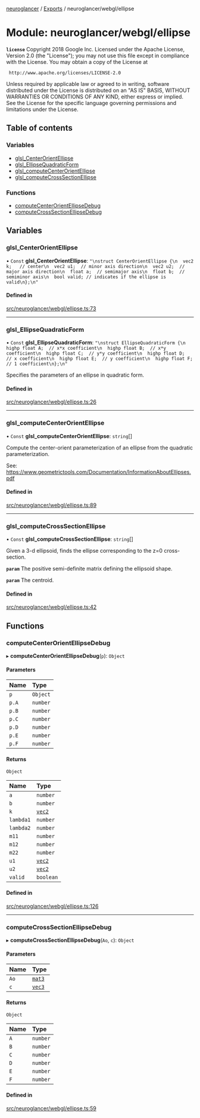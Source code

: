 [neuroglancer](../README.md) / [Exports](../modules.md) / neuroglancer/webgl/ellipse

# Module: neuroglancer/webgl/ellipse

**`license`**
Copyright 2018 Google Inc.
Licensed under the Apache License, Version 2.0 (the "License");
you may not use this file except in compliance with the License.
You may obtain a copy of the License at

     http://www.apache.org/licenses/LICENSE-2.0

Unless required by applicable law or agreed to in writing, software
distributed under the License is distributed on an "AS IS" BASIS,
WITHOUT WARRANTIES OR CONDITIONS OF ANY KIND, either express or implied.
See the License for the specific language governing permissions and
limitations under the License.

## Table of contents

### Variables

- [glsl\_CenterOrientEllipse](neuroglancer_webgl_ellipse.md#glsl_centerorientellipse)
- [glsl\_EllipseQuadraticForm](neuroglancer_webgl_ellipse.md#glsl_ellipsequadraticform)
- [glsl\_computeCenterOrientEllipse](neuroglancer_webgl_ellipse.md#glsl_computecenterorientellipse)
- [glsl\_computeCrossSectionEllipse](neuroglancer_webgl_ellipse.md#glsl_computecrosssectionellipse)

### Functions

- [computeCenterOrientEllipseDebug](neuroglancer_webgl_ellipse.md#computecenterorientellipsedebug)
- [computeCrossSectionEllipseDebug](neuroglancer_webgl_ellipse.md#computecrosssectionellipsedebug)

## Variables

### glsl\_CenterOrientEllipse

• `Const` **glsl\_CenterOrientEllipse**: ``"\nstruct CenterOrientEllipse {\n  vec2 k;   // center\n  vec2 u1;  // minor axis direction\n  vec2 u2;  // major axis direction\n  float a;  // semimajor axis\n  float b;  // semiminor axis\n  bool valid; // indicates if the ellipse is valid\n};\n"``

#### Defined in

[src/neuroglancer/webgl/ellipse.ts:73](https://github.com/ActiveBrainAtlas2/neuroglancer/blob/034b457d/src/neuroglancer/webgl/ellipse.ts#L73)

___

### glsl\_EllipseQuadraticForm

• `Const` **glsl\_EllipseQuadraticForm**: ``"\nstruct EllipseQuadraticForm {\n  highp float A;  // x*x coefficient\n  highp float B;  // x*y coefficient\n  highp float C;  // y*y coefficient\n  highp float D;  // x coefficient\n  highp float E;  // y coefficient\n  highp float F;  // 1 coefficient\n};\n"``

Specifies the parameters of an ellipse in quadratic form.

#### Defined in

[src/neuroglancer/webgl/ellipse.ts:26](https://github.com/ActiveBrainAtlas2/neuroglancer/blob/034b457d/src/neuroglancer/webgl/ellipse.ts#L26)

___

### glsl\_computeCenterOrientEllipse

• `Const` **glsl\_computeCenterOrientEllipse**: `string`[]

Compute the center-orient parameterization of an ellipse from the quadratic parameterization.

See: https://www.geometrictools.com/Documentation/InformationAboutEllipses.pdf

#### Defined in

[src/neuroglancer/webgl/ellipse.ts:89](https://github.com/ActiveBrainAtlas2/neuroglancer/blob/034b457d/src/neuroglancer/webgl/ellipse.ts#L89)

___

### glsl\_computeCrossSectionEllipse

• `Const` **glsl\_computeCrossSectionEllipse**: `string`[]

Given a 3-d ellipsoid, finds the ellipse corresponding to the z=0 cross-section.

**`param`** The positive semi-definite matrix defining the ellipsoid shape.

**`param`** The centroid.

#### Defined in

[src/neuroglancer/webgl/ellipse.ts:42](https://github.com/ActiveBrainAtlas2/neuroglancer/blob/034b457d/src/neuroglancer/webgl/ellipse.ts#L42)

## Functions

### computeCenterOrientEllipseDebug

▸ **computeCenterOrientEllipseDebug**(`p`): `Object`

#### Parameters

| Name | Type |
| :------ | :------ |
| `p` | `Object` |
| `p.A` | `number` |
| `p.B` | `number` |
| `p.C` | `number` |
| `p.D` | `number` |
| `p.E` | `number` |
| `p.F` | `number` |

#### Returns

`Object`

| Name | Type |
| :------ | :------ |
| `a` | `number` |
| `b` | `number` |
| `k` | [`vec2`](../classes/neuroglancer_util_geom.vec2.md) |
| `lambda1` | `number` |
| `lambda2` | `number` |
| `m11` | `number` |
| `m12` | `number` |
| `m22` | `number` |
| `u1` | [`vec2`](../classes/neuroglancer_util_geom.vec2.md) |
| `u2` | [`vec2`](../classes/neuroglancer_util_geom.vec2.md) |
| `valid` | `boolean` |

#### Defined in

[src/neuroglancer/webgl/ellipse.ts:126](https://github.com/ActiveBrainAtlas2/neuroglancer/blob/034b457d/src/neuroglancer/webgl/ellipse.ts#L126)

___

### computeCrossSectionEllipseDebug

▸ **computeCrossSectionEllipseDebug**(`Ao`, `c`): `Object`

#### Parameters

| Name | Type |
| :------ | :------ |
| `Ao` | [`mat3`](../classes/neuroglancer_util_geom.mat3.md) |
| `c` | [`vec3`](../classes/neuroglancer_util_geom.vec3.md) |

#### Returns

`Object`

| Name | Type |
| :------ | :------ |
| `A` | `number` |
| `B` | `number` |
| `C` | `number` |
| `D` | `number` |
| `E` | `number` |
| `F` | `number` |

#### Defined in

[src/neuroglancer/webgl/ellipse.ts:59](https://github.com/ActiveBrainAtlas2/neuroglancer/blob/034b457d/src/neuroglancer/webgl/ellipse.ts#L59)
